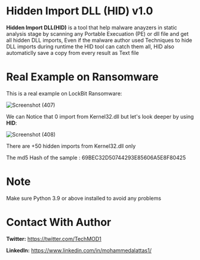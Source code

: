 # Hidden Import DLL (HID) v1.0
**Hidden Import DLL(HID)** is a tool that help malware anayzers in static analysis stage by scanning any Portable Execuation (PE) or dll file and get all hidden DLL imports, 
Even if the malware author used Techniques to hide DLL imports during runtime the HID tool can catch them all, HID also automaticlly save a copy from every result as Text file

# Real Example on Ransomware
This is a real example on LockBit Ransomware:

![Screenshot (407)](https://user-images.githubusercontent.com/72650499/131379700-31900b8a-5767-4399-87cc-b5040b461214.png)

We can Notice that 0 import from Kernel32.dll but let's look deeper by using **HID**:

![Screenshot (408)](https://user-images.githubusercontent.com/72650499/131379910-230f11e9-5a50-4f39-bc25-4033d410460e.png)

There are +50 hidden imports from Kernel32.dll only

The md5 Hash of the sample : 69BEC32D50744293E85606A5E8F80425
# Note
Make sure Python 3.9 or above installed to avoid any problems  

# Contact With Author 
**Twitter:**  https://twitter.com/TechMOD1

**LinkedIn:** https://www.linkedin.com/in/mohammedalattas1/
